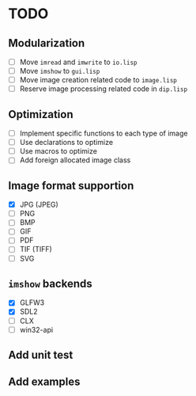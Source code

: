 # TODO

## Modularization
- [ ] Move `imread` and `imwrite` to `io.lisp`
- [ ] Move `imshow` to `gui.lisp`
- [ ] Move image creation related code to `image.lisp`
- [ ] Reserve image processing related code in `dip.lisp`
## Optimization
- [ ] Implement specific functions to each type of image
- [ ] Use declarations to optimize
- [ ] Use macros to optimize
- [ ] Add foreign allocated image class
## Image format supportion
- [x] JPG (JPEG)
- [ ] PNG
- [ ] BMP
- [ ] GIF
- [ ] PDF
- [ ] TIF (TIFF)
- [ ] SVG
## `imshow` backends
- [x] GLFW3
- [x] SDL2
- [ ] CLX
- [ ] win32-api
## Add unit test
## Add examples
